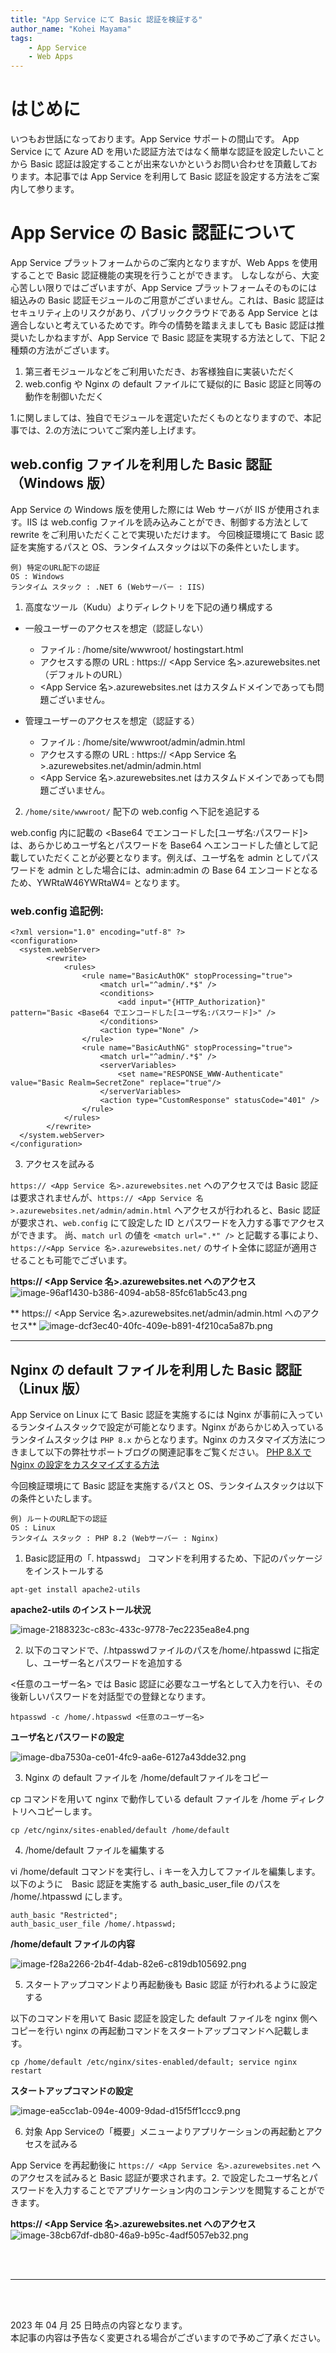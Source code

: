 ```yaml
---
title: "App Service にて Basic 認証を検証する"
author_name: "Kohei Mayama"
tags:
    - App Service
    - Web Apps
---
```


# はじめに
いつもお世話になっております。App Service サポートの間山です。
App Service にて Azure AD を用いた認証方法ではなく簡単な認証を設定したいことから Basic 認証は設定することが出来ないかというお問い合わせを頂戴しております。本記事では App Service を利用して Basic 認証を設定する方法をご案内して参ります。


# App Service の Basic 認証について
App Service プラットフォームからのご案内となりますが、Web Apps を使用することで Basic 認証機能の実現を行うことができます。
しなしながら、大変心苦しい限りではございますが、App Service プラットフォームそのものには組込みの Basic 認証モジュールのご用意がございません。これは、Basic 認証はセキュリティ上のリスクがあり、パブリッククラウドである App Service とは適合しないと考えているためです。昨今の情勢を踏まえましても Basic 認証は推奨いたしかねますが、App Service で Basic 認証を実現する方法として、下記 2 種類の方法がございます。

1. 第三者モジュールなどをご利用いただき、お客様独自に実装いただく
2. web.config や Nginx の default ファイルにて疑似的に Basic 認証と同等の動作を制御いただく

1.に関しましては、独自でモジュールを選定いただくものとなりますので、本記事では、2.の方法についてご案内差し上げます。


## web.config ファイルを利用した Basic 認証（Windows 版）
App Service の Windows 版を使用した際には Web サーバが IIS が使用されます。IIS は web.config ファイルを読み込みことができ、制御する方法として rewrite をご利用いただくことで実現いただけます。
今回検証環境にて Basic 認証を実施するパスと OS、ランタイムスタックは以下の条件といたします。
```
例) 特定のURL配下の認証
OS : Windows
ランタイム スタック : .NET 6 (Webサーバー : IIS)
```

1. 高度なツール（Kudu）よりディレクトリを下記の通り構成する

* 一般ユーザーのアクセスを想定（認証しない）
  * ファイル : /home/site/wwwroot/ hostingstart.html
  * アクセスする際の URL : https:// <App Service 名>.azurewebsites.net （デフォルトのURL）
  * <App Service 名>.azurewebsites.net はカスタムドメインであっても問題ございません。
 
* 管理ユーザーのアクセスを想定（認証する）
  * ファイル : /home/site/wwwroot/admin/admin.html
  * アクセスする際の URL : https:// <App Service 名>.azurewebsites.net/admin/admin.html
  * <App Service 名>.azurewebsites.net はカスタムドメインであっても問題ございません。

2. `/home/site/wwwroot/` 配下の web.config へ下記を追記する

web.config 内に記載の <Base64 でエンコードした[ユーザ名:パスワード]> は、あらかじめユーザ名とパスワードを Base64 へエンコードした値として記載していただくことが必要となります。例えば、ユーザ名を admin としてパスワードを admin とした場合には、admin:admin の Base 64 エンコードとなるため、YWRtaW46YWRtaW4= となります。

### web.config 追記例:
```
<?xml version="1.0" encoding="utf-8" ?>
<configuration>
  <system.webServer>
        <rewrite>
            <rules>
                <rule name="BasicAuthOK" stopProcessing="true">
                    <match url="^admin/.*$" />
                    <conditions>
                        <add input="{HTTP_Authorization}" pattern="Basic <Base64 でエンコードした[ユーザ名:パスワード]>" />
                    </conditions>
                    <action type="None" />
                </rule>
                <rule name="BasicAuthNG" stopProcessing="true">
                    <match url="^admin/.*$" />
                    <serverVariables>
                        <set name="RESPONSE_WWW-Authenticate" value="Basic Realm=SecretZone" replace="true"/>
                    </serverVariables>
                    <action type="CustomResponse" statusCode="401" />
                </rule>   
            </rules>    
        </rewrite>
  </system.webServer>
</configuration>
```

3. アクセスを試みる

`https:// <App Service 名>.azurewebsites.net` へのアクセスでは Basic 認証は要求されませんが、`https:// <App Service 名>.azurewebsites.net/admin/admin.html` へアクセスが行われると、Basic 認証が要求され、`web.config` にて設定した ID とパスワードを入力する事でアクセスができます。
尚、`match url` の値を `<match url=".*" />` と記載する事により、`https://<App Service 名>.azurewebsites.net/` のサイト全体に認証が適用させることも可能でございます。

**https:// <App Service 名>.azurewebsites.net へのアクセス**
![image-96af1430-b386-4094-ab58-85fc61ab5c43.png]({{site.baseurl}}/media/2023/04/image-96af1430-b386-4094-ab58-85fc61ab5c43.png)

** https:// <App Service 名>.azurewebsites.net/admin/admin.html へのアクセス**
![image-dcf3ec40-40fc-409e-b891-4f210ca5a87b.png]({{site.baseurl}}/media/2023/04/image-dcf3ec40-40fc-409e-b891-4f210ca5a87b.png)

---

## Nginx の default ファイルを利用した Basic 認証（Linux 版）
App Service on Linux にて Basic 認証を実施するには Nginx が事前に入っているランタイムスタックで設定が可能となります。Nginx があらかじめ入っているランタイムスタックは `PHP 8.x` からとなります。Nginx のカスタマイズ方法につきまして以下の弊社サポートブログの関連記事をご覧ください。
[PHP 8.X で Nginx の設定をカスタマイズする方法](https://jpazpaas.github.io/blog/2023/04/13/Customize-Nginx-On-PHP-8.X.html)

今回検証環境にて Basic 認証を実施するパスと OS、ランタイムスタックは以下の条件といたします。
```
例) ルートのURL配下の認証
OS : Linux
ランタイム スタック : PHP 8.2 (Webサーバー : Nginx)
```

1. Basic認証用の「. htpasswd」 コマンドを利用するため、下記のパッケージをインストールする
```
apt-get install apache2-utils
```

**apache2-utils のインストール状況**

![image-2188323c-c83c-433c-9778-7ec2235ea8e4.png]({{site.baseurl}}/media/2023/04/image-2188323c-c83c-433c-9778-7ec2235ea8e4.png)


2. 以下のコマンドで、/.htpasswdファイルのパスを/home/.htpasswd に指定し、ユーザー名とパスワードを追加する

<任意のユーザー名> では Basic 認証に必要なユーザ名として入力を行い、その後新しいパスワードを対話型での登録となります。
```
htpasswd -c /home/.htpasswd <任意のユーザー名>
```

**ユーザ名とパスワードの設定**

![image-dba7530a-ce01-4fc9-aa6e-6127a43dde32.png]({{site.baseurl}}/media/2023/04/image-dba7530a-ce01-4fc9-aa6e-6127a43dde32.png)

3. Nginx の default ファイルを /home/defaultファイルをコピー

cp コマンドを用いて nginx で動作している default ファイルを /home ディレクトリへコピーします。
```
cp /etc/nginx/sites-enabled/default /home/default
```

4. /home/default ファイルを編集する

vi /home/default コマンドを実行し、i キーを入力してファイルを編集します。
以下のように　Basic 認証を実施する auth_basic_user_file のパスを /home/.htpasswd にします。
```
auth_basic "Restricted";
auth_basic_user_file /home/.htpasswd;
```

**/home/default ファイルの内容**

![image-f28a2266-2b4f-4dab-82e6-c819db105692.png]({{site.baseurl}}/media/2023/04/image-f28a2266-2b4f-4dab-82e6-c819db105692.png)

5. スタートアップコマンドより再起動後も Basic 認証 が行われるように設定する

以下のコマンドを用いて Basic 認証を設定した default ファイルを nginx 側へコピーを行い nginx の再起動コマンドをスタートアップコマンドへ記載します。
```
cp /home/default /etc/nginx/sites-enabled/default; service nginx restart
```

**スタートアップコマンドの設定**

![image-ea5cc1ab-094e-4009-9dad-d15f5ff1ccc9.png]({{site.baseurl}}/media/2023/04/image-ea5cc1ab-094e-4009-9dad-d15f5ff1ccc9.png)


6. 対象 App Serviceの「概要」メニューよりアプリケーションの再起動とアクセスを試みる

App Service を再起動後に `https:// <App Service 名>.azurewebsites.net` へのアクセスを試みると Basic 認証が要求されます。2. で設定したユーザ名とパスワードを入力することでアプリケーション内のコンテンツを閲覧することができます。

**https:// <App Service 名>.azurewebsites.net へのアクセス**
![image-38cb67df-db80-46a9-b95c-4adf5057eb32.png]({{site.baseurl}}/media/2023/04/image-38cb67df-db80-46a9-b95c-4adf5057eb32.png)

<br>
<br>

---

<br>
<br>

2023 年 04 月 25 日時点の内容となります。<br>
本記事の内容は予告なく変更される場合がございますので予めご了承ください。

<br>
<br>